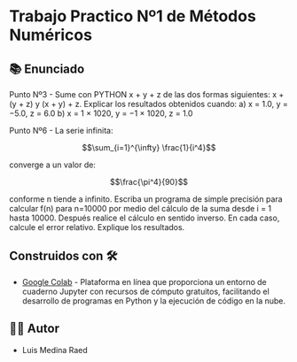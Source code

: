 # Trabajo Practico Nº1 de Métodos Numéricos

## 📚 Enunciado

Punto Nº3 - Sume con PYTHON x + y + z de las dos formas siguientes: x + (y + z) y (x + y) + z.
Explicar los resultados obtenidos cuando:
a) x = 1.0, y = −5.0, z = 6.0
b) x = 1 × 1020, y = −1 × 1020, z = 1.0

Punto Nº6 - La serie infinita:

$$\sum_{i=1}^{\infty} \frac{1}{i^4}$$

converge a un valor de:

$$\frac{\pi^4}{90}$$

conforme n tiende a infinito. Escriba un programa de simple precisión para calcular
f(n) para n=10000 por medio del cálculo de la suma desde i = 1 hasta 10000. Después
realice el cálculo en sentido inverso. En cada caso, calcule el error relativo. Explique
los resultados.

## Construidos con 🛠️

* [Google Colab](https://colab.research.google.com/?hl=es) - Plataforma en línea que proporciona un entorno de cuaderno Jupyter con recursos de cómputo gratuitos, facilitando el desarrollo de programas en Python y la ejecución de código en la nube.

## 👨‍💻 Autor

- Luis Medina Raed